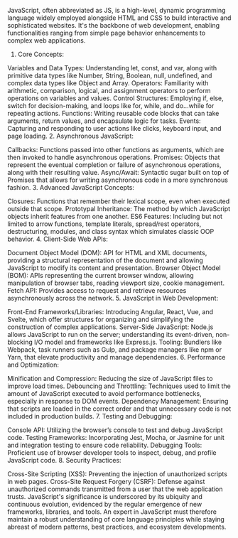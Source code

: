 JavaScript, often abbreviated as JS, is a high-level, dynamic programming language widely employed alongside HTML and CSS to build interactive and sophisticated websites. It's the backbone of web development, enabling functionalities ranging from simple page behavior enhancements to complex web applications.

1. Core Concepts:

Variables and Data Types: Understanding let, const, and var, along with primitive data types like Number, String, Boolean, null, undefined, and complex data types like Object and Array.
Operators: Familiarity with arithmetic, comparison, logical, and assignment operators to perform operations on variables and values.
Control Structures: Employing if, else, switch for decision-making, and loops like for, while, and do...while for repeating actions.
Functions: Writing reusable code blocks that can take arguments, return values, and encapsulate logic for tasks.
Events: Capturing and responding to user actions like clicks, keyboard input, and page loading.
2. Asynchronous JavaScript:

Callbacks: Functions passed into other functions as arguments, which are then invoked to handle asynchronous operations.
Promises: Objects that represent the eventual completion or failure of asynchronous operations, along with their resulting value.
Async/Await: Syntactic sugar built on top of Promises that allows for writing asynchronous code in a more synchronous fashion.
3. Advanced JavaScript Concepts:

Closures: Functions that remember their lexical scope, even when executed outside that scope.
Prototypal Inheritance: The method by which JavaScript objects inherit features from one another.
ES6 Features: Including but not limited to arrow functions, template literals, spread/rest operators, destructuring, modules, and class syntax which simulates classic OOP behavior.
4. Client-Side Web APIs:

Document Object Model (DOM): API for HTML and XML documents, providing a structural representation of the document and allowing JavaScript to modify its content and presentation.
Browser Object Model (BOM): APIs representing the current browser window, allowing manipulation of browser tabs, reading viewport size, cookie management.
Fetch API: Provides access to request and retrieve resources asynchronously across the network.
5. JavaScript in Web Development:

Front-End Frameworks/Libraries: Introducing Angular, React, Vue, and Svelte, which offer structures for organizing and simplifying the construction of complex applications.
Server-Side JavaScript: Node.js allows JavaScript to run on the server; understanding its event-driven, non-blocking I/O model and frameworks like Express.js.
Tooling: Bundlers like Webpack, task runners such as Gulp, and package managers like npm or Yarn, that elevate productivity and manage dependencies.
6. Performance and Optimization:

Minification and Compression: Reducing the size of JavaScript files to improve load times.
Debouncing and Throttling: Techniques used to limit the amount of JavaScript executed to avoid performance bottlenecks, especially in response to DOM events.
Dependency Management: Ensuring that scripts are loaded in the correct order and that unnecessary code is not included in production builds.
7. Testing and Debugging:

Console API: Utilizing the browser’s console to test and debug JavaScript code.
Testing Frameworks: Incorporating Jest, Mocha, or Jasmine for unit and integration testing to ensure code reliability.
Debugging Tools: Proficient use of browser developer tools to inspect, debug, and profile JavaScript code.
8. Security Practices:

Cross-Site Scripting (XSS): Preventing the injection of unauthorized scripts in web pages.
Cross-Site Request Forgery (CSRF): Defense against unauthorized commands transmitted from a user that the web application trusts.
JavaScript's significance is underscored by its ubiquity and continuous evolution, evidenced by the regular emergence of new frameworks, libraries, and tools. An expert in JavaScript must therefore maintain a robust understanding of core language principles while staying abreast of modern patterns, best practices, and ecosystem developments.
